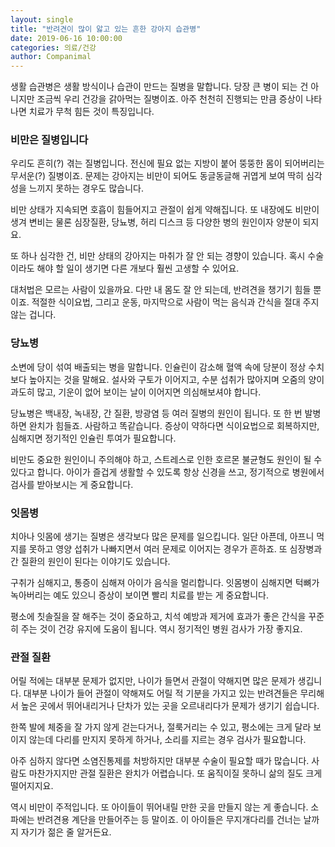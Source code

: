 ```yaml
---
layout: single
title: "반려견이 많이 앓고 있는 흔한 강아지 습관병"
date: 2019-06-16 10:00:00
categories: 의료/건강
author: Companimal
---
```


생활 습관병은 생활 방식이나 습관이 만드는 질병을 말합니다. 당장 큰 병이 되는 건 아니지만 조금씩 우리 건강을 갉아먹는 질병이죠. 아주 천천히 진행되는 만큼 증상이 나타나면 치료가 무척 힘든 것이 특징입니다.

### 비만은 질병입니다

우리도 흔히(?) 겪는 질병입니다. 전신에 필요 없는 지방이 붙어 뚱뚱한 몸이 되어버리는 무서운(?) 질병이죠. 문제는 강아지는 비만이 되어도 동글동글해 귀엽게 보여 딱히 심각성을 느끼지 못하는 경우도 많습니다.

비만 상태가 지속되면 호흡이 힘들어지고 관절이 쉽게 약해집니다. 또 내장에도 비만이 생겨 변비는 물론 심장질환, 당뇨병, 허리 디스크 등 다양한 병의 원인이자 양분이 되지요.

또 하나 심각한 건, 비만 상태의 강아지는 마취가 잘 안 되는 경향이 있습니다. 혹시 수술이라도 해야 할 일이 생기면 다른 개보다 훨씬 고생할 수 있어요.

대처법은 모르는 사람이 있을까요. 다만 내 몸도 잘 안 되는데, 반려견을 챙기기 힘들 뿐이죠. 적절한 식이요법, 그리고 운동, 마지막으로 사람이 먹는 음식과 간식을 절대 주지 않는 겁니다.

### 당뇨병

소변에 당이 섞여 배출되는 병을 말합니다. 인슐린이 감소해 혈액 속에 당분이 정상 수치보다 높아지는 것을 말해요. 설사와 구토가 이어지고, 수분 섭취가 많아지며 오줌의 양이 과도히 많고, 기운이 없어 보이는 날이 이어지면 의심해보셔야 합니다.

당뇨병은 백내장, 녹내장, 간 질환, 방광염 등 여러 질병의 원인이 됩니다. 또 한 번 발병하면 완치가 힘들죠. 사람하고 똑같습니다. 증상이 약하다면 식이요법으로 회복하지만, 심해지면 정기적인 인슐린 투여가 필요합니다.

비만도 중요한 원인이니 주의해야 하고, 스트레스로 인한 호르몬 불균형도 원인이 될 수 있다고 합니다. 아이가 즐겁게 생활할 수 있도록 항상 신경을 쓰고, 정기적으로 병원에서 검사를 받아보시는 게 중요합니다.

### 잇몸병

치아나 잇몸에 생기는 질병은 생각보다 많은 문제를 일으킵니다. 일단 아픈데, 아프니 먹지를 못하고 영양 섭취가 나빠지면서 여러 문제로 이어지는 경우가 흔하죠. 또 심장병과 간 질환의 원인이 된다는 이야기도 있습니다.

구취가 심해지고, 통증이 심해져 아이가 음식을 멀리합니다. 잇몸병이 심해지면 턱뼈가 녹아버리는 예도 있으니 증상이 보이면 빨리 치료를 받는 게 중요합니다.

평소에 칫솔질을 잘 해주는 것이 중요하고, 치석 예방과 제거에 효과가 좋은 간식을 꾸준히 주는 것이 건강 유지에 도움이 됩니다. 역시 정기적인 병원 검사가 가장 좋지요.

### 관절 질환

어릴 적에는 대부분 문제가 없지만, 나이가 들면서 관절이 약해지면 많은 문제가 생깁니다. 대부분 나이가 들어 관절이 약해져도 어릴 적 기분을 가지고 있는 반려견들은 무리해서 높은 곳에서 뛰어내리거나 단차가 있는 곳을 오르내리다가 문제가 생기기 쉽습니다.

한쪽 발에 체중을 잘 가지 않게 걷는다거나, 절룩거리는 수 있고, 평소에는 크게 달라 보이지 않는데 다리를 만지지 못하게 하거나, 소리를 지르는 경우 검사가 필요합니다.

아주 심하지 않다면 소염진통제를 처방하지만 대부분 수술이 필요할 때가 많습니다. 사람도 마찬가지지만 관절 질환은 완치가 어렵습니다. 또 움직이질 못하니 삶의 질도 크게 떨어지지요.

역시 비만이 주적입니다. 또 아이들이 뛰어내릴 만한 곳을 만들지 않는 게 좋습니다. 소파에는 반려견용 계단을 만들어주는 등 말이죠. 이 아이들은 무지개다리를 건너는 날까지 자기가 젊은 줄 알거든요.
